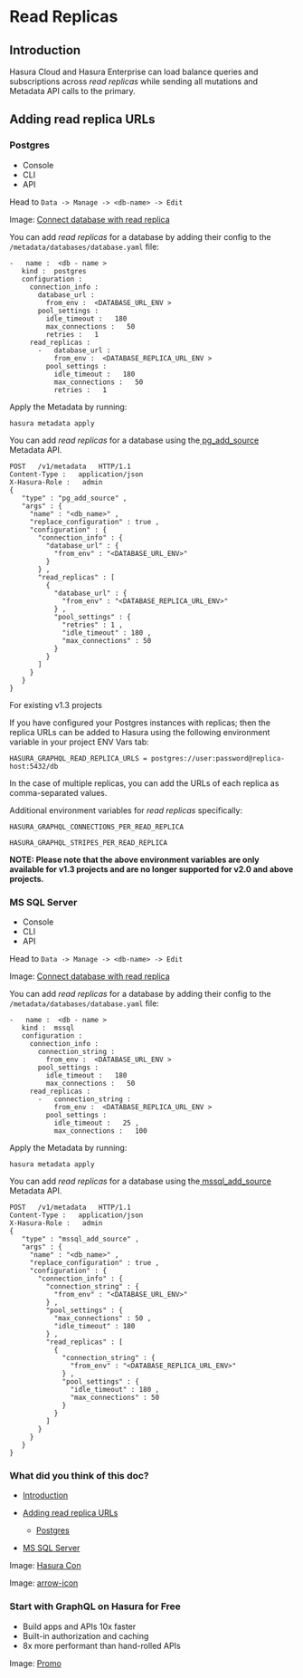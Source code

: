 # Read Replicas

## Introduction​

Hasura Cloud and Hasura Enterprise can load balance queries and subscriptions across *read replicas* while sending all
mutations and Metadata API calls to the primary.

## Adding read replica URLs​

### Postgres​

- Console
- CLI
- API


Head to `Data -> Manage -> <db-name> -> Edit` 

Image: [ Connect database with read replica ](https://hasura.io/docs/assets/images/connect-db-with-replica-b6932a384ec3f2c8c174a8486072d64a.png)

You can add *read replicas* for a database by adding their config to the `/metadata/databases/database.yaml` file:

```
-   name :  <db - name >
   kind :  postgres
   configuration :
     connection_info :
       database_url :
         from_env :  <DATABASE_URL_ENV >
       pool_settings :
         idle_timeout :   180
         max_connections :   50
         retries :   1
     read_replicas :
       -   database_url :
           from_env :  <DATABASE_REPLICA_URL_ENV >
         pool_settings :
           idle_timeout :   180
           max_connections :   50
           retries :   1
```

Apply the Metadata by running:

`hasura metadata apply`

You can add *read replicas* for a database using the[ pg_add_source ](https://hasura.io/docs/latest/api-reference/metadata-api/source/#metadata-pg-add-source)Metadata API.

```
POST   /v1/metadata   HTTP/1.1
Content-Type :   application/json
X-Hasura-Role :   admin
{
   "type" : "pg_add_source" ,
   "args" : {
     "name" : "<db_name>" ,
     "replace_configuration" : true ,
     "configuration" : {
       "connection_info" : {
         "database_url" : {
           "from_env" : "<DATABASE_URL_ENV>"
         }
       } ,
       "read_replicas" : [
         {
           "database_url" : {
             "from_env" : "<DATABASE_REPLICA_URL_ENV>"
           } ,
           "pool_settings" : {
             "retries" : 1 ,
             "idle_timeout" : 180 ,
             "max_connections" : 50
           }
         }
       ]
     }
   }
}
```

For existing v1.3 projects

If you have configured your Postgres instances with replicas; then the replica URLs can be added to Hasura using the
following environment variable in your project ENV Vars tab:

`HASURA_GRAPHQL_READ_REPLICA_URLS = postgres://user:password@replica-host:5432/db`

In the case of multiple replicas, you can add the URLs of each replica as comma-separated values.

Additional environment variables for *read replicas* specifically:

 `HASURA_GRAPHQL_CONNECTIONS_PER_READ_REPLICA` 

 `HASURA_GRAPHQL_STRIPES_PER_READ_REPLICA` 

 **NOTE: Please note that the above environment variables are only available for v1.3 projects and are no longer
supported for v2.0 and above projects.** 

### MS SQL Server​

- Console
- CLI
- API


Head to `Data -> Manage -> <db-name> -> Edit` 

Image: [ Connect database with read replica ](https://hasura.io/docs/assets/images/connect-db-with-replica-mssql-2bc405bc28842bc127f149eea2d34306.png)

You can add *read replicas* for a database by adding their config to the `/metadata/databases/database.yaml` file:

```
-   name :  <db - name >
   kind :  mssql
   configuration :
     connection_info :
       connection_string :
         from_env :  <DATABASE_URL_ENV >
       pool_settings :
         idle_timeout :   180
         max_connections :   50
     read_replicas :
       -   connection_string :
           from_env :  <DATABASE_REPLICA_URL_ENV >
         pool_settings :
           idle_timeout :   25 ,
           max_connections :   100
```

Apply the Metadata by running:

`hasura metadata apply`

You can add *read replicas* for a database using the[ mssql_add_source ](https://hasura.io/docs/latest/api-reference/metadata-api/source/#mssql-add-source)Metadata API.

```
POST   /v1/metadata   HTTP/1.1
Content-Type :   application/json
X-Hasura-Role :   admin
{
   "type" : "mssql_add_source" ,
   "args" : {
     "name" : "<db_name>" ,
     "replace_configuration" : true ,
     "configuration" : {
       "connection_info" : {
         "connection_string" : {
           "from_env" : "<DATABASE_URL_ENV>"
         } ,
         "pool_settings" : {
           "max_connections" : 50 ,
           "idle_timeout" : 180
         } ,
         "read_replicas" : [
           {
             "connection_string" : {
               "from_env" : "<DATABASE_REPLICA_URL_ENV>"
             } ,
             "pool_settings" : {
               "idle_timeout" : 180 ,
               "max_connections" : 50
             }
           }
         ]
       }
     }
   }
}
```

### What did you think of this doc?

- [ Introduction ](https://hasura.io/docs/latest/databases/database-config/read-replicas/#introduction)
- [ Adding read replica URLs ](https://hasura.io/docs/latest/databases/database-config/read-replicas/#adding-read-replica-urls)
    - [ Postgres ](https://hasura.io/docs/latest/databases/database-config/read-replicas/#postgres)

- [ MS SQL Server ](https://hasura.io/docs/latest/databases/database-config/read-replicas/#ms-sql-server)


Image: [ Hasura Con ](https://res.cloudinary.com/dh8fp23nd/image/upload/v1686154570/hasura-con-2023/has-con-light-date_r2a2ud.png)

Image: [ arrow-icon ](https://res.cloudinary.com/dh8fp23nd/image/upload/v1683723549/main-web/chevron-right_ldbi7d.png)

### Start with GraphQL on Hasura for Free

- Build apps and APIs 10x faster
- Built-in authorization and caching
- 8x more performant than hand-rolled APIs


Image: [ Promo ](https://hasura.io/docs/assets/images/hasura-free-ff60e409244e0ea12b5a3045d1a9096b.png)